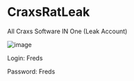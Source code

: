 # CraxsRatLeak
All Craxs Software IN One (Leak Account)


![image](https://github.com/Birlon/CraxsRatLeak/assets/135302487/e02ebfa6-41a0-46b2-80b5-43225dc7d731)


Login: Freds

Password: Freds
